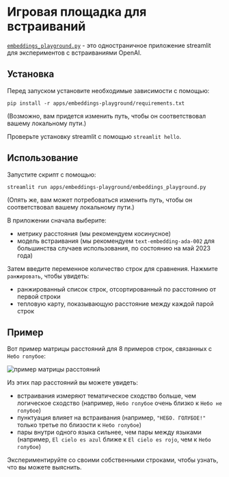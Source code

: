 # Игровая площадка для встраиваний

[`embeddings_playground.py`](embeddings_playground.py) - это одностраничное приложение streamlit для экспериментов с встраиваниями OpenAI.

## Установка

Перед запуском установите необходимые зависимости с помощью:

`pip install -r apps/embeddings-playground/requirements.txt`

(Возможно, вам придется изменить путь, чтобы он соответствовал вашему локальному пути.)

Проверьте установку streamlit с помощью `streamlit hello`.

## Использование

Запустите скрипт с помощью:

`streamlit run apps/embeddings-playground/embeddings_playground.py`

(Опять же, вам может потребоваться изменить путь, чтобы он соответствовал вашему локальному пути.)

В приложении сначала выберите:
- метрику расстояния (мы рекомендуем косинусное)
- модель встраивания (мы рекомендуем `text-embedding-ada-002` для большинства случаев использования, по состоянию на май 2023 года)

Затем введите переменное количество строк для сравнения. Нажмите `ранжировать`, чтобы увидеть:
- ранжированный список строк, отсортированный по расстоянию от первой строки
- тепловую карту, показывающую расстояние между каждой парой строк

## Пример

Вот пример матрицы расстояний для 8 примеров строк, связанных с `Небо голубое`:

![пример матрицы расстояний](example_distance_matrix.png)

Из этих пар расстояний вы можете увидеть:
- встраивания измеряют тематическое сходство больше, чем логическое сходство (например, `Небо голубое` очень близко к `Небо не голубое`)
- пунктуация влияет на встраивания (например, `"НЕБО. ГОЛУБОЕ!"` только третье по близости к `Небо голубое`)
- пары внутри одного языка сильнее, чем пары между языками (например, `El cielo es azul` ближе к `El cielo es rojo`, чем к `Небо голубое`)

Экспериментируйте со своими собственными строками, чтобы узнать, что вы можете выяснить.
